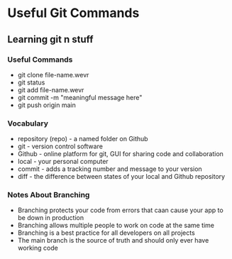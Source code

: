 # Useful Git Commands

## Learning git n stuff

### Useful Commands

- git clone file-name.wevr
- git status
- git add file-name.wevr
- git commit -m "meaningful message here"
- git push origin main

### Vocabulary
- repository (repo) - a named folder on Github
- git - version control software
- Github - online platform for git, GUI for sharing code and collaboration
- local - your personal computer
- commit - adds a tracking number and message to your version
- diff - the difference between states of your local and Github repository

### Notes About Branching

- Branching protects your code from errors that caan cause your app to be down in production
- Branching allows multiple people to work on code at the same time
- Branching is a best practice for all developers on all projects
- The main branch is the source of truth and should only ever have working code